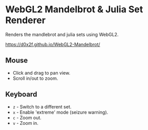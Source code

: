 # WebGL2 Mandelbrot & Julia Set Renderer

Renders the mandlebrot and julia sets using WebGL2.

https://d0x2f.github.io/WebGL2-Mandelbrot/

## Mouse

* Click and drag to pan view.
* Scroll in/out to zoom.

## Keyboard

* `z` - Switch to a different set.
* `x` - Enable 'extreme' mode (seizure warning).
* `c` - Zoom out.
* `v` - Zoom in.
